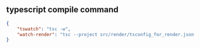 ## typescript compile command

```json
{
    "tswatch": "tsc -w",
    "watch-render": "tsc --project src/render/tsconfig_for_render.json --watch"
}
```
